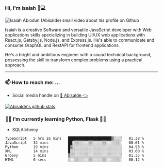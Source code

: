 ### Hi, I'm Isaiah 🌻💻

<img src="https://res.cloudinary.com/abisalde/image/upload/c_scale,h_311,w_816/v1616039512/Abisalde_github.gif" alt="Isaiah Abiodun (Abisalde) small video about his profile on Github">

Isaiah is a creative Software and versatile JavaScript developer with Web applications skills specializing in building UI/UX web applications with React.js, Gatsby.js, Node.js, and Express.js. He's able to communicate and consume GraphQL and RestAPI for frontend applications.

He's a bright and ambitious engineer with a sound technical background, possessing the skill to transform complex problems using a practical approach.
<hr>

### 📫 How to reach me: ...
- Social media handle on <a href="https://twitter.com/abisalde">🔔  Abisalde   👈</a>


[![Abisalde's github stats](https://github-readme-stats.vercel.app/api?username=abisalde)](https://github.com/abisalde/github-readme-stats)

### 👨‍💻️ I’m currently learning Python, Flask 👨‍💻️
- SQLAlchemy



<!--
**abisalde/Abisalde** is a ✨ _special_ ✨ repository because its `README.md` (this file) appears on your GitHub profile.

Here are some ideas to get you started:

- 🔭 I’m currently working on data engineering
- 🌱 I’m currently learning python
- 👯 I’m looking to collaborate with open source community
- 🤔 I’m looking for help with ...
- 💬 Ask me about ...
- 📫 How to reach me: ...
- 😄 Pronouns: ...
- ⚡ Fun fact: ...
-->

<!--START_SECTION:waka-->

```text
TypeScript   5 hrs 26 mins   ████████████████████▒░░░░   81.38 %
JavaScript   34 mins         ██░░░░░░░░░░░░░░░░░░░░░░░   08.61 %
Python       19 mins         █▒░░░░░░░░░░░░░░░░░░░░░░░   04.93 %
XML          14 mins         █░░░░░░░░░░░░░░░░░░░░░░░░   03.60 %
Groovy       5 mins          ▒░░░░░░░░░░░░░░░░░░░░░░░░   01.35 %
HTML         0 secs          ░░░░░░░░░░░░░░░░░░░░░░░░░   00.12 %
```

<!--END_SECTION:waka-->

